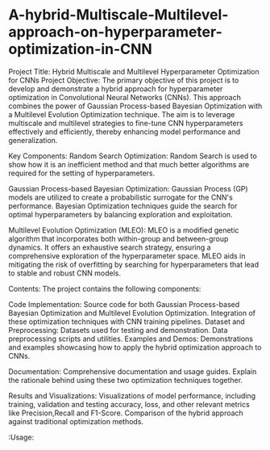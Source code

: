 # A-hybrid-Multiscale-Multilevel-approach-on-hyperparameter-optimization-in-CNN
Project Title: Hybrid Multiscale and Multilevel Hyperparameter Optimization for CNNs
Project Objective:
The primary objective of this project is to develop and demonstrate a hybrid approach for hyperparameter optimization in Convolutional Neural Networks (CNNs). This approach combines the power of Gaussian Process-based Bayesian Optimization with a Multilevel Evolution Optimization technique. The aim is to leverage multiscale and multilevel strategies to fine-tune CNN hyperparameters effectively and efficiently, thereby enhancing model performance and generalization.

Key Components:
Random Search Optimization:
Random Search is used to show how it is an inefficient method and that much better algorithms are required for the setting of hyperparameters.

Gaussian Process-based Bayesian Optimization:
Gaussian Process (GP) models are utilized to create a probabilistic surrogate for the CNN's performance.
Bayesian Optimization techniques guide the search for optimal hyperparameters by balancing exploration and exploitation.

Multilevel Evolution Optimization (MLEO):
MLEO is a modified genetic algorithm that incorporates both within-group and between-group dynamics.
It offers an exhaustive search strategy, ensuring a comprehensive exploration of the hyperparameter space.
MLEO aids in mitigating the risk of overfitting by searching for hyperparameters that lead to stable and robust CNN models.

Contents:
The project contains the following components:

Code Implementation:
Source code for both Gaussian Process-based Bayesian Optimization and Multilevel Evolution Optimization.
Integration of these optimization techniques with CNN training pipelines.
Dataset and Preprocessing:
Datasets used for testing and demonstration.
Data preprocessing scripts and utilities.
Examples and Demos:
Demonstrations and examples showcasing how to apply the hybrid optimization approach to CNNs.

Documentation:
Comprehensive documentation and usage guides.
Explain the rationale behind using these two optimization techniques together.

Results and Visualizations:
Visualizations of model performance, including training, validation and testing accuracy, loss, and other relevant metrics like Precision,Recall and F1-Score.
Comparison of the hybrid approach against traditional optimization methods.

:Usage:
